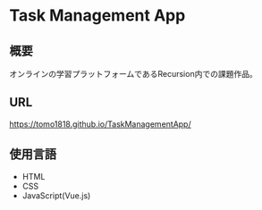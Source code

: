 # Task Management App

## 概要

オンラインの学習プラットフォームであるRecursion内での課題作品。

## URL

https://tomo1818.github.io/TaskManagementApp/

## 使用言語

* HTML
* CSS
* JavaScript(Vue.js)
